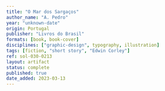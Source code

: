 ```yaml
---
title: "O Mar dos Sargaços"
author_name: "A. Pedro"
year: "unknown-date"
origin: Portugal
publisher: "Livros do Brasil"
formats: [book, book-cover]
disciplines: ["graphic-design", typography, illustration]
tags: [fiction, "short story", "Edwin Corley"]
ref: sol-030-0213
layout: artifact
status: complete
published: true
date_added: 2023-03-13
---
```

